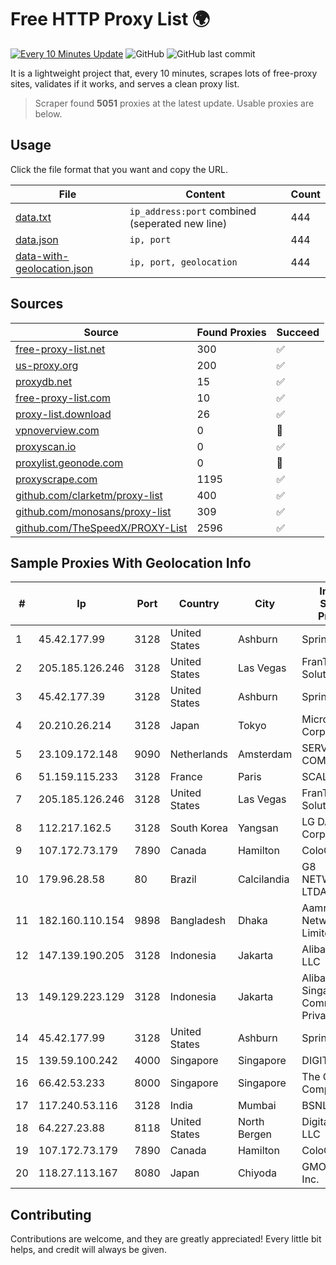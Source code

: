 
# Free HTTP Proxy List 🌍

[![Every 10 Minutes Update](https://github.com/mertguvencli/http-proxy-list/actions/workflows/main.yml/badge.svg?branch=main)](https://github.com/mertguvencli/http-proxy-list/actions/workflows/main.yml)
![GitHub](https://img.shields.io/github/license/mertguvencli/http-proxy-list)
![GitHub last commit](https://img.shields.io/github/last-commit/mertguvencli/http-proxy-list)

It is a lightweight project that, every 10 minutes, scrapes lots of free-proxy sites, validates if it works, and serves a clean proxy list.


> Scraper found **5051** proxies at the latest update. Usable proxies are below.

## Usage

Click the file format that you want and copy the URL.


|File|Content|Count|
|----|-------|-----|
|[data.txt](https://raw.githubusercontent.com/mertguvencli/http-proxy-list/main/proxy-list/data.txt)|`ip_address:port` combined (seperated new line)|444|
|[data.json](https://raw.githubusercontent.com/mertguvencli/http-proxy-list/main/proxy-list/data.json)|`ip, port`|444|
|[data-with-geolocation.json](https://raw.githubusercontent.com/mertguvencli/http-proxy-list/main/proxy-list/data-with-geolocation.json)|`ip, port, geolocation`|444|

## Sources

|Source|Found Proxies|Succeed|
|------|-------------|-------|
|[free-proxy-list.net](https://free-proxy-list.net)|300|✅|
|[us-proxy.org](https://www.us-proxy.org)|200|✅|
|[proxydb.net](http://proxydb.net)|15|✅|
|[free-proxy-list.com](https://free-proxy-list.com/?page=&port=&type%5B%5D=http&type%5B%5D=https&up_time=0&search=Search)|10|✅|
|[proxy-list.download](https://www.proxy-list.download/HTTP)|26|✅|
|[vpnoverview.com](https://vpnoverview.com/privacy/anonymous-browsing/free-proxy-servers)|0|🚫|
|[proxyscan.io](https://www.proxyscan.io)|0|✅|
|[proxylist.geonode.com](https://proxylist.geonode.com/api/proxy-list?limit=300&page=1&sort_by=lastChecked&sort_type=desc&protocols=http,https)|0|🚫|
|[proxyscrape.com](https://api.proxyscrape.com/v2/?request=displayproxies&protocol=http&timeout=10000&country=all&ssl=all&anonymity=all)|1195|✅|
|[github.com/clarketm/proxy-list](https://raw.githubusercontent.com/clarketm/proxy-list/master/proxy-list-raw.txt)|400|✅|
|[github.com/monosans/proxy-list](https://raw.githubusercontent.com/monosans/proxy-list/main/proxies/http.txt)|309|✅|
|[github.com/TheSpeedX/PROXY-List](https://raw.githubusercontent.com/TheSpeedX/PROXY-List/master/http.txt)|2596|✅|


## Sample Proxies With Geolocation Info

|#|Ip|Port|Country|City|Internet Service Provider|
|-|--|----|-------|----|-------------------------|
|1|45.42.177.99|3128|United States|Ashburn|Sprint|
|2|205.185.126.246|3128|United States|Las Vegas|FranTech Solutions|
|3|45.42.177.39|3128|United States|Ashburn|Sprint|
|4|20.210.26.214|3128|Japan|Tokyo|Microsoft Corporation|
|5|23.109.172.148|9090|Netherlands|Amsterdam|SERVERS-COM|
|6|51.159.115.233|3128|France|Paris|SCALEWAY|
|7|205.185.126.246|3128|United States|Las Vegas|FranTech Solutions|
|8|112.217.162.5|3128|South Korea|Yangsan|LG DACOM Corporation|
|9|107.172.73.179|7890|Canada|Hamilton|ColoCrossing|
|10|179.96.28.58|80|Brazil|Calcilandia|G8 NETWORKS LTDA|
|11|182.160.110.154|9898|Bangladesh|Dhaka|Aamra Networks Limited|
|12|147.139.190.205|3128|Indonesia|Jakarta|Alibaba.com LLC|
|13|149.129.223.129|3128|Indonesia|Jakarta|Alibaba.com Singapore E-Commerce Private Limited|
|14|45.42.177.99|3128|United States|Ashburn|Sprint|
|15|139.59.100.242|4000|Singapore|Singapore|DIGITALOCEAN|
|16|66.42.53.233|8000|Singapore|Singapore|The Constant Company|
|17|117.240.53.116|3128|India|Mumbai|BSNL Internet|
|18|64.227.23.88|8118|United States|North Bergen|DigitalOcean, LLC|
|19|107.172.73.179|7890|Canada|Hamilton|ColoCrossing|
|20|118.27.113.167|8080|Japan|Chiyoda|GMO Internet, Inc.|



## Contributing

Contributions are welcome, and they are greatly appreciated! Every
little bit helps, and credit will always be given.

